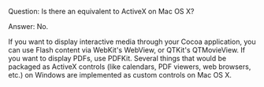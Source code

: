 Question: Is there an equivalent to ActiveX on Mac OS X?

Answer: No.

If you want to display interactive media through your Cocoa application, you can use Flash content via WebKit's WebView, or QTKit's QTMovieView. If you want to display PDFs, use PDFKit. Several things that would be packaged as ActiveX controls (like calendars, PDF viewers, web browsers, etc.) on Windows are implemented as custom controls on Mac OS X.

